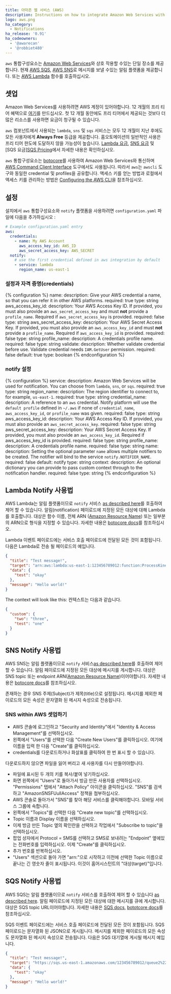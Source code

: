 ```yaml
---
title: 아마존 웹 서비스 (AWS)
description: Instructions on how to integrate Amazon Web Services with Home Assistant.
logo: aws.png
ha_category:
  - Notifications
ha_release: '0.91'
ha_codeowners:
  - '@awarecan'
  - '@robbiet480'
---
```


`aws` 통합구성요소는 [Amazon Web Services](https://aws.amazon.com/)와 상호 작용할 수있는 단일 장소를 제공합니다. 현재 [AWS SQS](https://aws.amazon.com/sqs/), [AWS SNS](https://aws.amazon.com/sns/)로 메시지를 보낼 수있는 알림 플랫폼을 제공합니다. 또는 [AWS Lambda](https://aws.amazon.com/lambda/) 함수를 호출하십시오.

## 셋업

Amazon Web Services를 사용하려면 AWS 계정이 있어야합니다. 12 개월의 프리 티어 혜택으로 [여기](https://aws.amazon.com/free/)를 만드십시오. 첫 12 개월 동안에도 프리 티어에서 제공되는 것보다 더 많은 리소스를 사용하면 요금이 청구될 수 있습니다.

`aws` 컴포넌트에서 사용되는 `lambda`, `sns` 및 `sqs` 서비스는 모두 12 개월이 지난 후에도 모든 사용자에게 **Always Free** 등급을 제공합니다. 홈오토메이션의 일반적인 사용은 프리 티어 한도에 도달하지 않을 가능성이 높습니다. [Lambda 요금](https://aws.amazon.com/lambda/pricing/), [SNS 요금](https://aws.amazon.com/sns/pricing/) 및 [SQS 요금][SQS Pricing](https://aws.amazon.com/sqs/pricing/)에서 자세한 내용은 확인하십시오. 

`aws` 통합구성요소는 [botocore](https://botocore.amazonaws.com/v1/documentation/api/latest/index.html)를 사용하여 Amazon Web Services와 통신하며 [AWS Command Client Interface](https://aws.amazon.com/cli/) 도구에서도 사용됩니다. 따라서 `aws`는 `awscli` 도구와 동일한 credential 및 profiles을 공유합니다. 액세스 키를 얻는 방법과 로컬에서 액세스 키를 관리하는 방법은 [Configuring the AWS CLI](https://docs.aws.amazon.com/cli/latest/userguide/cli-chap-configure.html)을 참조하십시오.  

## 설정

설치에서 `aws` 통합구성요소와 `notify` 플랫폼을 사용하려면 `configuration.yaml` 파일에 다음을 추가하십시오 :

```yaml
# Example configuration.yaml entry
aws:
  credentials:
    - name: My AWS Account
      aws_access_key_id: AWS_ID
      aws_secret_access_key: AWS_SECRET
  notify:
    # use the first credential defined in aws integration by default
    - service: lambda
      region_name: us-east-1
```

### 설정과 자격 증명(credentials)

{% configuration %}
name:
  description: Give your AWS credential a name, so that you can refer it in other AWS platforms.
  required: true
  type: string
aws_access_key_id:
  description: Your AWS Access Key ID. If provided, you must also provide an `aws_secret_access_key` and must **not** provide a `profile_name`. Required if `aws_secret_access_key` is provided.
  required: false
  type: string
aws_secret_access_key:
  description: Your AWS Secret Access Key. If provided, you must also provide an `aws_access_key_id` and must **not** provide a `profile_name`. Required if `aws_access_key_id` is provided.
  required: false
  type: string
profile_name:
  description: A credentials profile name.
  required: false
  type: string
validate:
  description: Whether validate credential before use. Validate credential needs `IAM.GetUser` permission.
  required: false
  default: true
  type: boolean
{% endconfiguration %}

### notify 설정

{% configuration %}
service:
  description: Amazon Web Services will be used for notification. You can choose from `lambda`, `sns`, or `sqs`.
  required: true
  type: string
region_name:
  description: The region identifier to connect to, for example, `us-east-1`.
  required: true
  type: string
credential_name:
  description: A reference to an `aws` credential. Notify platform will use the `default profile` defined in `~/.aws` if none of `credential_name`, `aws_access_key_id`, or `profile_name` was given.
  required: false
  type: string
aws_access_key_id:
  description: Your AWS Access Key ID. If provided, you must also provide an `aws_secret_access_key`.
  required: false
  type: string
aws_secret_access_key:
  description: Your AWS Secret Access Key. If provided, you must also provide an `aws_access_key_id`. Required if aws_access_key_id is provided.
  required: false
  type: string
profile_name:
  description: A credentials profile name.
  required: false
  type: string
name:
  description: Setting the optional parameter `name` allows multiple notifiers to be created. The notifier will bind to the service `notify.NOTIFIER_NAME`.
  required: false
  default: notify
  type: string
context:
  description: An optional dictionary you can provide to pass custom context through to the notification handler.
  required: false
  type: string
{% endconfiguration %}

## Lambda Notify 사용법

AWS Lambda는 알림 플랫폼이므로 `notify` 서비스 [as described here](/integrations/notify/)를 호출하여 제어 할 수 있습니다. 알림(notification) 페이로드에 지정된 모든 대상에 대해 Lambda를 호출합니다. 대상은 함수 이름, 전체 ARN ([Amazon Resource Name](https://docs.aws.amazon.com/general/latest/gr/aws-arns-and-namespaces.html)) 또는 일부분의 ARN으로 형식을 지정할 수 있습니다. 자세한 내용은 [botocore docs](https://botocore.amazonaws.com/v1/documentation/api/latest/reference/services/lambda.html#Lambda.Client.invoke)를 참조하십시오.

Lambda 이벤트 페이로드에는 서비스 호출 페이로드에 전달된 모든 것이 포함됩니다. 다음은 Lambda로 전송 될 페이로드의 예입니다.

```json
{
  "title": "Test message!",
  "target": "arn:aws:lambda:us-east-1:123456789012:function:ProcessKinesisRecords",
  "data": {
    "test": "okay"
  },
  "message": "Hello world!"
}
```

The context will look like this:
컨텍스트는 다음과 같습니다.

```json
{
  "custom": {
    "two": "three",
    "test": "one"
  }
}
```

## SNS Notify 사용법

AWS SNS는 알림 플랫폼이므로 `notify` 서비스[as described here](/integrations/notify/)를 호출하여 제어 할 수 있습니다. 알림 페이로드에 지정된 모든 대상에 메시지를 게시합니다. 대상은 SNS topic 또는 endpoint ARN([Amazon Resource Name](https://docs.aws.amazon.com/general/latest/gr/aws-arns-and-namespaces.html))이어야합니다. 자세한 내용은 [botocore docs](https://botocore.amazonaws.com/v1/documentation/api/latest/reference/services/sns.html#SNS.Client.publish)를 참조하십시오.

존재하는 경우 SNS 주제(Subject)가 제목(title)으로 설정됩니다. 메시지를 제외한 페이로드의 모든 속성은 문자열화 된 메시지 속성으로 전송됩니다.

### SNS within AWS 셋업하기

- AWS 콘솔에 로그인하고 "Security and Identity"에서 "Identity & Access Management"를 선택하십시오.
- 왼쪽에서 "Users"를 선택한 다음 "Create New Users"를 클릭하십시오. 여기에 이름을 입력 한 다음 "Create"를 클릭하십시오.
- credentials를 다운로드하거나 화살표를 클릭하여 한 번 표시 할 수 있습니다.

<div class='note warning'>
다운로드하지 않으면 파일을 잃어 버리고 새 사용자를 다시 만들어야합니다.
</div>

- 파일에 표시된 두 개의 키를 복사/붙여 넣기하십시오. 
- 화면 왼쪽에서 "Users"로 돌아가서 방금 만든 사용자를 선택하십시오. "Permissions" 탭에서 "Attach Policy" 아이콘을 클릭하십시오. "SNS"를 검색하고 "AmazonSNSFUullAccess" 정책을 첨부하십시오.
- AWS 콘솔로 돌아가서 "SNS"를 찾아 해당 서비스를 클릭해야합니다. 모바일 서비스 그룹에 속합니다.
- 왼쪽에서 "Topics"를 선택한 다음 "Create new topic"를 선택하십시오.
- Topic 이름과 Display 이름을 선택하십시오.
- 이제 방금 만든 Topic 옆의 확인란을 선택하고 작업에서 "Subscribe to topic"을 선택하십시오.
- 팝업 상자에서 Protocol = SMS를 선택하고 SMS로 보내려는 "Endpoint" 옆에있는 전화번호를 입력하십시오. 이제 "Create"를 클릭하십시오.
- 추가 번호를 반복하십시오.
- "Users" 섹션으로 돌아 가면 "arn:"으로 시작하고 이전에 선택한 Topic 이름으로 끝나는 긴 영숫자 줄이 표시됩니다. 이것이 홈어시스턴트의 "대상(target)"입니다.

## SQS Notify 사용법

AWS SQS는 알림 플랫폼이므로 `notify` 서비스를 호출하여 제어 할 수 있습니다 [as described here](/integrations/notify/). 알림 페이로드에 지정된 모든 대상에 대한 메시지를 큐에 게시합니다. 대상은 SQS topic URL이어야합니다. 자세한 내용은 [SQS docs](https://docs.aws.amazon.com/AWSSimpleQueueService/latest/SQSDeveloperGuide/ImportantIdentifiers.html),  [bototcore docs](https://botocore.amazonaws.com/v1/documentation/api/latest/reference/services/sqs.html#SQS.Client.send_message)를 참조하십시오.

SQS 이벤트 페이로드에는 서비스 호출 페이로드에 전달된 모든 것이 포함됩니다. SQS 페이로드는 문자열화 된 JSON으로 게시됩니다. 메시지를 제외한 페이로드의 모든 속성도 문자열화 된 메시지 속성으로 전송됩니다. 다음은 SQS 대기열에 게시될 메시지 예입니다.

```json
{
  "title": "Test message!",
  "target": "https://sqs.us-east-1.amazonaws.com/123456789012/queue2%22",
  "data": {
    "test": "okay"
  },
  "message": "Hello world!"
}
```
